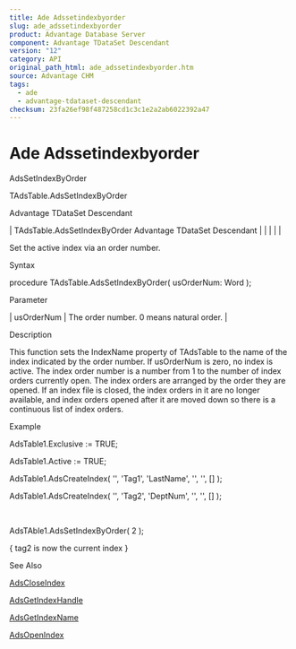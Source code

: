```yaml
---
title: Ade Adssetindexbyorder
slug: ade_adssetindexbyorder
product: Advantage Database Server
component: Advantage TDataSet Descendant
version: "12"
category: API
original_path_html: ade_adssetindexbyorder.htm
source: Advantage CHM
tags:
  - ade
  - advantage-tdataset-descendant
checksum: 23fa26ef98f487258cd1c3c1e2a2ab6022392a47
---
```


# Ade Adssetindexbyorder

AdsSetIndexByOrder

TAdsTable.AdsSetIndexByOrder

Advantage TDataSet Descendant

| TAdsTable.AdsSetIndexByOrder  Advantage TDataSet Descendant |  |  |  |  |

Set the active index via an order number.

Syntax

procedure TAdsTable.AdsSetIndexByOrder( usOrderNum: Word );

Parameter

| usOrderNum | The order number. 0 means natural order. |

Description

This function sets the IndexName property of TAdsTable to the name of the index indicated by the order number. If usOrderNum is zero, no index is active. The index order number is a number from 1 to the number of index orders currently open. The index orders are arranged by the order they are opened. If an index file is closed, the index orders in it are no longer available, and index orders opened after it are moved down so there is a continuous list of index orders.

Example

AdsTable1.Exclusive := TRUE;

AdsTable1.Active := TRUE;

AdsTable1.AdsCreateIndex( '', 'Tag1', 'LastName', '', '', [] );

AdsTable1.AdsCreateIndex( '', 'Tag2', 'DeptNum', '', '', [] );

 

AdsTAble1.AdsSetIndexByOrder( 2 );

{ tag2 is now the current index }

See Also

[AdsCloseIndex](ade_adscloseindex.md)

[AdsGetIndexHandle](ade_adsgetindexhandle.md)

[AdsGetIndexName](ade_adsgetindexname.md)

[AdsOpenIndex](ade_adsopenindex.md)
